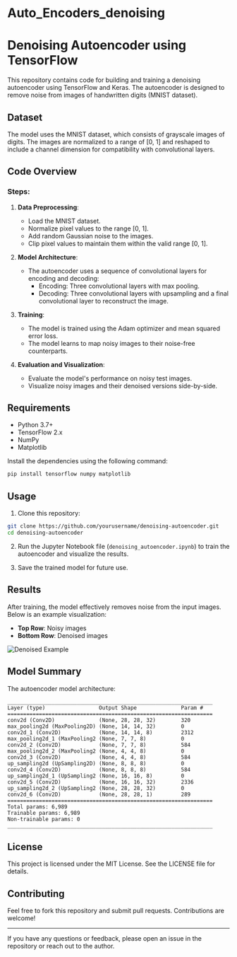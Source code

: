 # Auto_Encoders_denoising
# Denoising Autoencoder using TensorFlow

This repository contains code for building and training a denoising autoencoder using TensorFlow and Keras. The autoencoder is designed to remove noise from images of handwritten digits (MNIST dataset).

## Dataset

The model uses the MNIST dataset, which consists of grayscale images of digits. The images are normalized to a range of [0, 1] and reshaped to include a channel dimension for compatibility with convolutional layers.

## Code Overview

### Steps:

1. **Data Preprocessing**:
   - Load the MNIST dataset.
   - Normalize pixel values to the range [0, 1].
   - Add random Gaussian noise to the images.
   - Clip pixel values to maintain them within the valid range [0, 1].

2. **Model Architecture**:
   - The autoencoder uses a sequence of convolutional layers for encoding and decoding:
     - Encoding: Three convolutional layers with max pooling.
     - Decoding: Three convolutional layers with upsampling and a final convolutional layer to reconstruct the image.

3. **Training**:
   - The model is trained using the Adam optimizer and mean squared error loss.
   - The model learns to map noisy images to their noise-free counterparts.

4. **Evaluation and Visualization**:
   - Evaluate the model's performance on noisy test images.
   - Visualize noisy images and their denoised versions side-by-side.

## Requirements

- Python 3.7+
- TensorFlow 2.x
- NumPy
- Matplotlib

Install the dependencies using the following command:
```bash
pip install tensorflow numpy matplotlib
```

## Usage

1. Clone this repository:
```bash
git clone https://github.com/yourusername/denoising-autoencoder.git
cd denoising-autoencoder
```

2. Run the Jupyter Notebook file (`denoising_autoencoder.ipynb`) to train the autoencoder and visualize the results.

3. Save the trained model for future use.

## Results

After training, the model effectively removes noise from the input images. Below is an example visualization:

- **Top Row**: Noisy images
- **Bottom Row**: Denoised images

![Denoised Example](example_denoised_images.png)

## Model Summary

The autoencoder model architecture:

```
_________________________________________________________________
Layer (type)                 Output Shape              Param #   
=================================================================
conv2d (Conv2D)              (None, 28, 28, 32)        320       
max_pooling2d (MaxPooling2D) (None, 14, 14, 32)        0         
conv2d_1 (Conv2D)            (None, 14, 14, 8)         2312      
max_pooling2d_1 (MaxPooling2 (None, 7, 7, 8)           0         
conv2d_2 (Conv2D)            (None, 7, 7, 8)           584       
max_pooling2d_2 (MaxPooling2 (None, 4, 4, 8)           0         
conv2d_3 (Conv2D)            (None, 4, 4, 8)           584       
up_sampling2d (UpSampling2D) (None, 8, 8, 8)           0         
conv2d_4 (Conv2D)            (None, 8, 8, 8)           584       
up_sampling2d_1 (UpSampling2 (None, 16, 16, 8)         0         
conv2d_5 (Conv2D)            (None, 16, 16, 32)        2336      
up_sampling2d_2 (UpSampling2 (None, 28, 28, 32)        0         
conv2d_6 (Conv2D)            (None, 28, 28, 1)         289       
=================================================================
Total params: 6,989
Trainable params: 6,989
Non-trainable params: 0
_________________________________________________________________
```

## License

This project is licensed under the MIT License. See the LICENSE file for details.

## Contributing

Feel free to fork this repository and submit pull requests. Contributions are welcome!

---

If you have any questions or feedback, please open an issue in the repository or reach out to the author.

